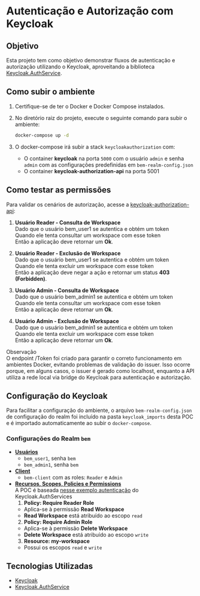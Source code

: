 # Autenticação e Autorização com Keycloak

## Objetivo
Esta projeto tem como objetivo demonstrar fluxos de autenticação e autorização utilizando o Keycloak, aproveitando a biblioteca [Keycloak.AuthService](https://nikiforovall.github.io/keycloak-authorization-services-dotnet).

## Como subir o ambiente

1. Certifique-se de ter o Docker e Docker Compose instalados.

2. No diretório raiz do projeto, execute o seguinte comando para subir o ambiente:
   ```sh
   docker-compose up -d
   ```
3. O docker-compose irá subir a stack `keycloakauthorization` com:  
    - O container __keycloak__ na porta `5000` com o usuário `admin` e senha `admin` com as configurações predefinidas em `bem-realm-config.json`
    - O container __keycloak-authorization-api__ na porta 5001

## Como testar as permissões

Para validar os cenários de autorização, acesse a [keycloak-authorization-api](http://localhost:5001/swagger/index.html):

1. __Usuário Reader - Consulta de Workspace__  
Dado que o usuário bem_user1 se autentica e obtém um token  
Quando ele tenta consultar um workspace com esse token  
Então a aplicação deve retornar um __Ok__.

2. __Usuário Reader - Exclusão de Workspace__  
Dado que o usuário bem_user1 se autentica e obtém um token  
Quando ele tenta excluir um workspace com esse token  
Então a aplicação deve negar a ação e retornar um status __403 (Forbidden)__.

3. __Usuário Admin - Consulta de Workspace__  
Dado que o usuário bem_admin1 se autentica e obtém um token  
Quando ele tenta consultar um workspace com esse token  
Então a aplicação deve retornar um __Ok__.

4. __Usuário Admin - Exclusão de Workspace__  
Dado que o usuário bem_admin1 se autentica e obtém um token  
Quando ele tenta excluir um workspace com esse token  
Então a aplicação deve retornar um __Ok__.

Observação  
O endpoint /Token foi criado para garantir o correto funcionamento em ambientes Docker, evitando problemas de validação do issuer. Isso ocorre porque, em alguns casos, o issuer é gerado como localhost, enquanto a API utiliza a rede local via bridge do Keycloak para autenticação e autorização.

## Configuração do Keycloak
Para facilitar a configuração do ambiente, o arquivo `bem-realm-config.json` de configuração do realm foi incluído na pasta `keycloak_imports` desta POC e é importado automaticamente ao subir o `docker-compose`.

### Configurações do Realm `bem`
- **[Usuários](http://localhost:5000/admin/master/console/#/bem/users)**
  - `bem_user1`, senha `bem`
  - `bem_admin1`, senha `bem`
- **[Client](http://localhost:5000/admin/master/console/#/bem/clients)**
  - `bem-client` com as roles: `Reader` e `Admin`
- **[Recursos, Scopes, Policies e Permissions](http://localhost:5000/admin/master/console/#/bem/clients/f0c3aa03-f470-4fc9-8ad1-102479c03dea/authorization)**  
A POC é baseada [nesse exemplo autenticação](https://nikiforovall.github.io/keycloak-authorization-services-dotnet/authorization/resources.html) do Keycloak.AuthServices
    1. **Policy: Require Reader Role**
    - Aplica-se à permissão **Read Workspace**
    - **Read Workspace** está atribuído ao escopo `read`
    2. **Policy: Require Admin Role**
    - Aplica-se à permissão **Delete Workspace**
    - **Delete Workspace** está atribuído ao escopo `write`
    3. **Resource: my-workspace**
    - Possui os escopos `read` e `write`

## Tecnologias Utilizadas
- [Keycloak](https://www.keycloak.org/)
- [Keycloak.AuthService](https://nikiforovall.github.io/keycloak-authorization-services-dotnet)

